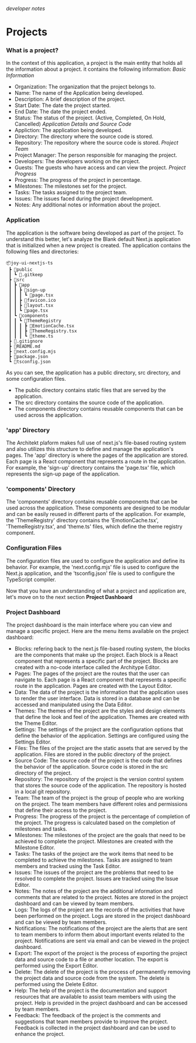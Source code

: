 *developer notes*
# Projects
### What is a project?
In the context of this application, a project is the main entity that holds all the information about a project. it contains the following information:
*Basic Information*
- Organization: The organization that the project belongs to.
- Name: The name of the Application being developed.
- Description: A brief description of the project.
- Start Date: The date the project started.
- End Date: The date the project ended.
- Status: The status of the project. (Active, Completed, On Hold, Cancelled)
*Application Details and Source Code*
- Appliction: The application being developed.
- Directory: The directory where the source code is stored.
- Repository: The repository where the source code is stored.
*Project Team*
- Project Manager: The person responsible for managing the project.
- Developers: The developers working on the project.
- Guests: The guests who have access and can view the project.
*Project Progress*
- Progress: The progress of the project in percentage.
- Milestones: The milestones set for the project.
- Tasks: The tasks assigned to the project team.
- Issues: The issues faced during the project development.
- Notes: Any additional notes or information about the project.

### Application
The application is the software being developed as part of the project. To understand this better, let's analyze the Blank default Next.js application that is initialized when a new project is created. The application contains the following files and directories:

```
📦joy-ui-nextjs-ts
 ┣ 📂public
 ┃ ┗ 📜.gitkeep
 ┣ 📂src
 ┃ ┣ 📂app
 ┃ ┃ ┣ 📂sign-up
 ┃ ┃ ┃ ┗ 📜page.tsx
 ┃ ┃ ┣ 📜favicon.ico
 ┃ ┃ ┣ 📜layout.tsx
 ┃ ┃ ┗ 📜page.tsx
 ┃ ┗ 📂components
 ┃ ┃ ┗ 📂ThemeRegistry
 ┃ ┃ ┃ ┣ 📜EmotionCache.tsx
 ┃ ┃ ┃ ┣ 📜ThemeRegistry.tsx
 ┃ ┃ ┃ ┗ 📜theme.ts
 ┣ 📜.gitignore
 ┣ 📜README.md
 ┣ 📜next.config.mjs
 ┣ 📜package.json
 ┗ 📜tsconfig.json
```
As you can see, the application has a public directory, src directory, and some configuration files.
- The public directory contains static files that are served by the application.
- The src directory contains the source code of the application.
- The components directory contains reusable components that can be used across the application.

### 'app' Directory
The Architekt plaform makes full use of next.js's file-based routing system and also utilizes this structure to define and manage the application's pages. The 'app' directory is where the pages of the application are stored. Each page is a React component that represents a route in the application. For example, the 'sign-up' directory contains the 'page.tsx' file, which represents the sign-up page of the application.

### 'components' Directory
The 'components' directory contains reusable components that can be used across the application. These components are designed to be modular and can be easily reused in different parts of the application. For example, the 'ThemeRegistry' directory contains the 'EmotionCache.tsx', 'ThemeRegistry.tsx', and 'theme.ts' files, which define the theme registry component.

### Configuration Files
The configuration files are used to configure the application and define its behavior. For example, the 'next.config.mjs' file is used to configure the Next.js application, and the 'tsconfig.json' file is used to configure the TypeScript compiler.

Now that you have an understanding of what a project and application are, let's move on to the next section **Project Dashboard**

### Project Dashboard
The project dashboard is the main interface where you can view and manage a specific project. Here are the menu items available on the project dashboard:
- Blocks: refering back to the next.js file-based routing system, the blocks are the components that make up the project. Each block is a React component that represents a specific part of the project. Blocks are created with a no-code interface called the Architype Editor.
- Pages: The pages of the project are the routes that the user can navigate to. Each page is a React component that represents a specific route in the application. Pages are created with the Layout Editor.
- Data: The data of the project is the information that the application uses to render the user interface. Data is stored in a database and can be accessed and manipulated using the Data Editor.
- Themes: The themes of the project are the styles and design elements that define the look and feel of the application. Themes are created with the Theme Editor.
- Settings: The settings of the project are the configuration options that define the behavior of the application. Settings are configured using the Settings Editor.
- Files: The files of the project are the static assets that are served by the application. Files are stored in the public directory of the project.
- Source Code: The source code of the project is the code that defines the behavior of the application. Source code is stored in the src directory of the project.
- Repository: The repository of the project is the version control system that stores the source code of the application. The repository is hosted in a local git repository.
- Team: The team of the project is the group of people who are working on the project. The team members have different roles and permissions that define their access to the project.
- Progress: The progress of the project is the percentage of completion of the project. The progress is calculated based on the completion of milestones and tasks.
- Milestones: The milestones of the project are the goals that need to be achieved to complete the project. Milestones are created with the Milestone Editor.
- Tasks: The tasks of the project are the work items that need to be completed to achieve the milestones. Tasks are assigned to team members and tracked using the Task Editor.
- Issues: The issues of the project are the problems that need to be resolved to complete the project. Issues are tracked using the Issue Editor.
- Notes: The notes of the project are the additional information and comments that are related to the project. Notes are stored in the project dashboard and can be viewed by team members.
- Logs: The logs of the project are the records of the activities that have been performed on the project. Logs are stored in the project dashboard and can be viewed by team members.
- Notifications: The notifications of the project are the alerts that are sent to team members to inform them about important events related to the project. Notifications are sent via email and can be viewed in the project dashboard.
- Export: The export of the project is the process of exporting the project data and source code to a file or another location. The export is performed using the Export Editor.
- Delete: The delete of the project is the process of permanently removing the project data and source code from the system. The delete is performed using the Delete Editor.
- Help: The help of the project is the documentation and support resources that are available to assist team members with using the project. Help is provided in the project dashboard and can be accessed by team members.
- Feedback: The feedback of the project is the comments and suggestions that team members provide to improve the project. Feedback is collected in the project dashboard and can be used to enhance the project.